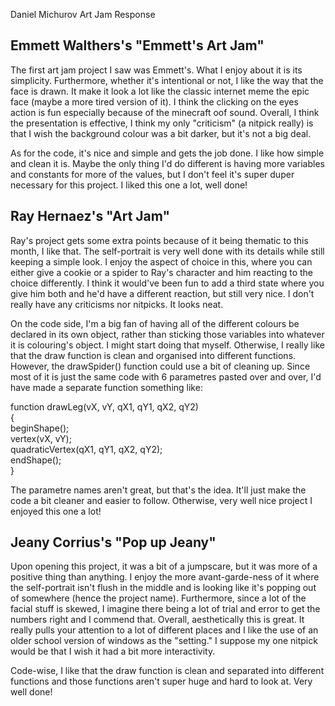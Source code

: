 Daniel Michurov
Art Jam Response



## **Emmett Walthers's "Emmett's Art Jam"**

  The first art jam project I saw was Emmett's. What I enjoy about it is its simplicity. Furthermore, whether it's intentional or not, I like the way that the face is drawn. It make it look a lot like the classic internet meme the epic face (maybe a more tired version of it). I think the clicking on the eyes action is fun especially because of the minecraft oof sound. Overall, I think the presentation is effective, I think my only "criticism" (a nitpick really) is that I wish the background colour was a bit darker, but it's not a big deal. 

  As for the code, it's nice and simple and gets the job done. I like how simple and clean it is. Maybe the only thing I'd do different is having more variables and constants for more of the values, but I don't feel it's super duper necessary for this project. I liked this one a lot, well done!

## **Ray Hernaez's "Art Jam"**

  Ray's project gets some extra points because of it being thematic to this month, I like that. The self-portrait is very well done with its details while still keeping a simple look. I enjoy the aspect of choice in this, where you can either give a cookie or a spider to Ray's character and him reacting to the choice differently. I think it would've been fun to add a third state where you give him both and he'd have a different reaction, but still very nice. I don't really have any criticisms nor nitpicks. It looks neat.

  On the code side, I'm a big fan of having all of the different colours be declared in its own object, rather than sticking those variables into whatever it is colouring's object. I might start doing that myself. Otherwise, I really like that the draw function is clean and organised into different functions. However, the drawSpider() function could use a bit of cleaning up. Since most of it is just the same code with 6 parametres pasted over and over, I'd have made a separate function something like:

  function drawLeg(vX, vY, qX1, qY1, qX2, qY2)<br>
  {<br>
      beginShape();<br>
      vertex(vX, vY);<br>
      quadraticVertex(qX1, qY1, qX2, qY2);<br>
      endShape();<br>
  }<br>
      
  The parametre names aren't great, but that's the idea. It'll just make the code a bit cleaner and easier to follow. Otherwise, very well nice project I enjoyed this one a lot!

## **Jeany Corrius's "Pop up Jeany"**

  Upon opening this project, it was a bit of a jumpscare, but it was more of a positive thing than anything. I enjoy the more avant-garde-ness of it where the self-portrait isn't flush in the middle and is looking like it's popping out of somewhere (hence the project name). Furthermore, since a lot of the facial stuff is skewed, I imagine there being a lot of trial and error to get the numbers right and I commend that. Overall, aesthetically this is great. It really pulls your attention to a lot of different places and I like the use of an older school version of windows as the "setting." I suppose my one nitpick would be that I wish it had a bit more interactivity.

  Code-wise, I like that the draw function is clean and separated into different functions and those functions aren't super huge and hard to look at. Very well done!